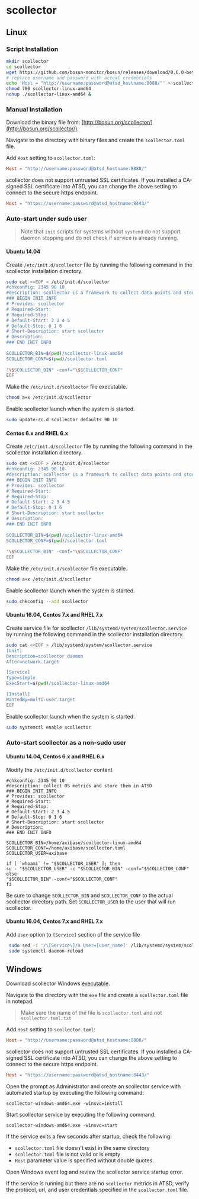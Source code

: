# scollector

## Linux

### Script Installation

 ```sh
 mkdir scollector
 cd scollector
 wget https://github.com/bosun-monitor/bosun/releases/download/0.6.0-beta1/scollector-linux-amd64
 # replace username and password with actual credentials
 echo 'Host = "http://username:password@atsd_hostname:8088/"' > scollector.toml
 chmod 700 scollector-linux-amd64
 nohup ./scollector-linux-amd64 &
 ```

### Manual Installation

Download the binary file from: [http://bosun.org/scollector/](http://bosun.org/scollector/).

Navigate to the directory with binary files and create the `scollector.toml` file.

Add `Host` setting to `scollector.toml`:

 ```toml
 Host = "http://username:password@atsd_hostname:8088/"
 ```

scollector does not support untrusted SSL certificates. If you installed a CA-signed SSL certificate into ATSD, you can change the above setting to connect to the secure https endpoint.

 ```toml
 Host = "https://username:password@atsd_hostname:8443/"
 ```

### Auto-start under sudo user

> Note that `init` scripts for systems without `systemd` do not support daemon stopping and do not check if service is already running.

#### Ubuntu 14.04

Create `/etc/init.d/scollector` file by running the following command in the scollector installation directory.

```sh
sudo cat <<EOF > /etc/init.d/scollector
#chkconfig: 2345 90 10
#description: scollector is a framework to collect data points and store them in a TSDB.
### BEGIN INIT INFO
# Provides: scollector
# Required-Start:
# Required-Stop:
# Default-Start: 2 3 4 5
# Default-Stop: 0 1 6
# Short-Description: start scollector
# Description:
### END INIT INFO
 
SCOLLECTOR_BIN=$(pwd)/scollector-linux-amd64
SCOLLECTOR_CONF=$(pwd)/scollector.toml
 
"\$SCOLLECTOR_BIN" -conf="\$SCOLLECTOR_CONF"
EOF
```
 
Make the `/etc/init.d/scollector` file executable.
 
  ```sh
  chmod a+x /etc/init.d/scollector
  ```

Enable scollector launch when the system is started.

  ```sh
  sudo update-rc.d scollector defaults 90 10
  ```

#### Centos 6.x and RHEL 6.x

Create `/etc/init.d/scollector` file by running the following command in the scollector installation directory.

```sh
sudo cat <<EOF > /etc/init.d/scollector
#chkconfig: 2345 90 10
#description: scollector is a framework to collect data points and store them in a TSDB.
### BEGIN INIT INFO
# Provides: scollector
# Required-Start:
# Required-Stop:
# Default-Start: 2 3 4 5
# Default-Stop: 0 1 6
# Short-Description: start scollector
# Description:
### END INIT INFO
 
SCOLLECTOR_BIN=$(pwd)/scollector-linux-amd64
SCOLLECTOR_CONF=$(pwd)/scollector.toml
 
"\$SCOLLECTOR_BIN" -conf="\$SCOLLECTOR_CONF"
EOF
```

Make the `/etc/init.d/scollector` file executable.

```sh
chmod a+x /etc/init.d/scollector
```

Enable scollector launch when the system is started.

```sh
sudo chkconfig --add scollector
```

#### Ubuntu 16.04, Centos 7.x and RHEL 7.x

Create service file for scollector `/lib/systemd/system/scollector.service` by running the following command in the scollector installation directory.

```sh
sudo cat <<EOF > /lib/systemd/system/scollector.service
[Unit]
Description=scollector daemon
After=network.target

[Service]
Type=simple
ExecStart=$(pwd)/scollector-linux-amd64

[Install]
WantedBy=multi-user.target
EOF
```

Enable scollector launch when the system is started.

```sh
sudo systemctl enable scollector
```

### Auto-start scollector as a non-sudo user

#### Ubuntu 14.04, Centos 6.x and RHEL 6.x

Modify the `/etc/init.d/tcollector` content

```
#chkconfig: 2345 90 10
#description: collect OS metrics and store them in ATSD
### BEGIN INIT INFO
# Provides: scollector
# Required-Start:
# Required-Stop:
# Default-Start: 2 3 4 5
# Default-Stop: 0 1 6
# Short-Description: start scollector
# Description:
### END INIT INFO
 
SCOLLECTOR_BIN=/home/axibase/scollector-linux-amd64
SCOLLECTOR_CONF=/home/axibase/scollector.toml
SCOLLECTOR_USER=axibase

if [ `whoami` != "$SCOLLECTOR_USER" ]; then
su - "$SCOLLECTOR_USER" -c "$SCOLLECTOR_BIN" -conf="$SCOLLECTOR_CONF"
else
"$SCOLLECTOR_BIN" -conf="$SCOLLECTOR_CONF"
fi
```

Be sure to change `SCOLLECTOR_BIN` and `SCOLLECTOR_CONF` to the actual scollector directory path.
Set `SCOLLECTOR_USER` to the user that will run scollector.

#### Ubuntu 16.04, Centos 7.x and RHEL 7.x

Add `User` option to `[Service]` section of the service file

```sh
 sudo sed -i '/\[Service\]/a User=[user_name]' /lib/systemd/system/scollector.service
 sudo systemctl daemon-reload
```

## Windows

Download scollector Windows [executable](http://bosun.org/scollector/).

Navigate to the directory with the `exe` file and create a `scollector.toml` file in notepad.

> Make sure the name of the file is `scollector.toml` and not `scollector.toml.txt`

Add `Host` setting to `scollector.toml`:

 ```toml
 Host = "http://username:password@atsd_hostname:8088/"
 ```

scollector does not support untrusted SSL certificates. If you installed a CA-signed SSL certificate into ATSD, you can change the above setting to connect to the secure https endpoint.

 ```toml
 Host = "https://username:password@atsd_hostname:8443/"
 ```

Open the prompt as Administrator and create an scollector service with automated startup by executing the following command:

 ```
 scollector-windows-amd64.exe -winsvc=install
 ```

Start scollector service by executing the following command:

 ```
 scollector-windows-amd64.exe -winsvc=start
 ```

If the service exits a few seconds after startup, check the following:

* `scollector.toml` file doesn't exist in the same directory
* `scollector.toml` file is not valid or is empty
* `Host` parameter value is specified without double quotes.

Open Windows event log and review the scollector service startup error.

If the service is running but there are no `scollector` metrics in ATSD, verify the protocol, url, and user credentials specified in the `scollector.toml` file.


